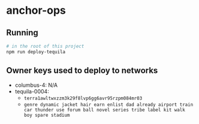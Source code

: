 # anchor-ops

## Running

```sh
# in the root of this project
npm run deploy-tequila
``` 

## Owner keys used to deploy to networks

- columbus-4: N/A
- tequila-0004: 
    - `terra1awltwxzzm3k29f8lvp6gg6avr95rzpm084mr03`
    - `genre dynamic jacket hair earn enlist dad already airport train car thunder use forum ball novel series tribe label kit walk boy spare stadium`